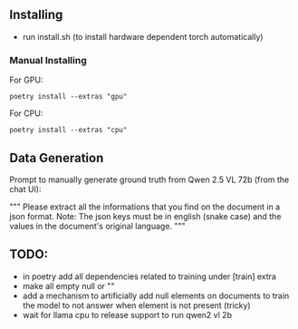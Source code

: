 ## Installing

- run install.sh (to install hardware dependent torch automatically)

### Manual Installing

For GPU:

`poetry install --extras "gpu"`

For CPU:

`poetry install --extras "cpu"`


## Data Generation

Prompt to manually generate ground truth from Qwen 2.5 VL 72b (from the chat UI):

"""
Please extract all the informations that you find on the document in a json format.
Note: The json keys must be in english (snake case) and the values in the document's original language.
"""

## TODO:

- in poetry add all dependencies related to training under [train] extra
- make all empty null or ""
- add a mechanism to artificially add null elements on documents to train the model to not answer when element is not present (tricky)
- wait for llama cpu to release support to run qwen2 vl 2b